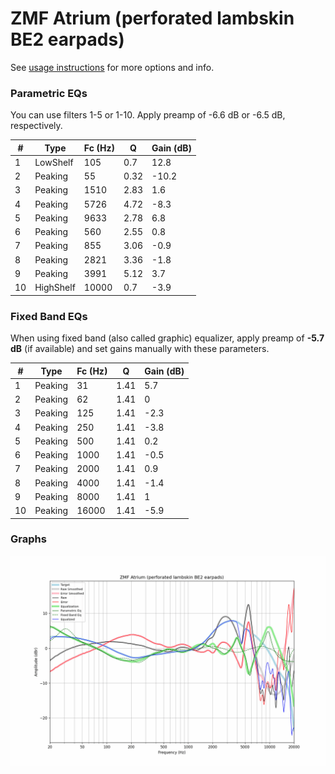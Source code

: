 # ZMF Atrium (perforated lambskin BE2 earpads)
See [usage instructions](https://github.com/jaakkopasanen/AutoEq#usage) for more options and info.

### Parametric EQs
You can use filters 1-5 or 1-10. Apply preamp of -6.6 dB or -6.5 dB, respectively.

|   # | Type      |   Fc (Hz) |    Q |   Gain (dB) |
|-----|-----------|-----------|------|-------------|
|   1 | LowShelf  |       105 | 0.7  |        12.8 |
|   2 | Peaking   |        55 | 0.32 |       -10.2 |
|   3 | Peaking   |      1510 | 2.83 |         1.6 |
|   4 | Peaking   |      5726 | 4.72 |        -8.3 |
|   5 | Peaking   |      9633 | 2.78 |         6.8 |
|   6 | Peaking   |       560 | 2.55 |         0.8 |
|   7 | Peaking   |       855 | 3.06 |        -0.9 |
|   8 | Peaking   |      2821 | 3.36 |        -1.8 |
|   9 | Peaking   |      3991 | 5.12 |         3.7 |
|  10 | HighShelf |     10000 | 0.7  |        -3.9 |

### Fixed Band EQs
When using fixed band (also called graphic) equalizer, apply preamp of **-5.7 dB** (if available) and set gains manually with these parameters.

|   # | Type    |   Fc (Hz) |    Q |   Gain (dB) |
|-----|---------|-----------|------|-------------|
|   1 | Peaking |        31 | 1.41 |         5.7 |
|   2 | Peaking |        62 | 1.41 |         0   |
|   3 | Peaking |       125 | 1.41 |        -2.3 |
|   4 | Peaking |       250 | 1.41 |        -3.8 |
|   5 | Peaking |       500 | 1.41 |         0.2 |
|   6 | Peaking |      1000 | 1.41 |        -0.5 |
|   7 | Peaking |      2000 | 1.41 |         0.9 |
|   8 | Peaking |      4000 | 1.41 |        -1.4 |
|   9 | Peaking |      8000 | 1.41 |         1   |
|  10 | Peaking |     16000 | 1.41 |        -5.9 |

### Graphs
![](./ZMF%20Atrium%20(perforated%20lambskin%20BE2%20earpads).png)
